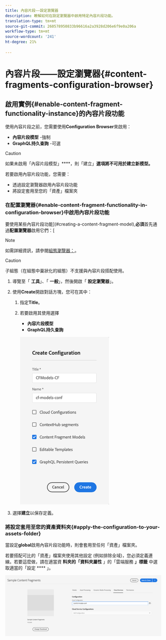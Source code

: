 ```yaml
---
title: 內容片段——設定瀏覽器
description: 瞭解如何在設定瀏覽器中啟用特定內容片段功能。
translation-type: tm+mt
source-git-commit: 260578950833b96616a2a3928d206e6f9e0a206a
workflow-type: tm+mt
source-wordcount: '241'
ht-degree: 21%

---
```



# 內容片段——設定瀏覽器{#content-fragments-configuration-browser}

## 啟用實例{#enable-content-fragment-functionality-instance}的內容片段功能

使用內容片段之前，您需要使用&#x200B;**Configuration Browser**&#x200B;來啟用：

* **內容片段模型** -強制
* **GraphQL持久查詢** -可選

>[!CAUTION]
>
>如果未啟用「內容片段模型」****，則「建立」**選項將不可用於建立新模型。**

若要啟用內容片段功能，您需要：

* 透過設定瀏覽器啟用內容片段功能
* 將設定套用至您的「資產」檔案夾

### 在配置瀏覽器{#enable-content-fragment-functionality-in-configuration-browser}中啟用內容片段功能

要使用某些內容片段功能](#creating-a-content-fragment-model),**必須**&#x200B;首先通過&#x200B;**配置瀏覽器**&#x200B;啟用它們：[

>[!NOTE]
>
>如需詳細資訊，請參閱[組態瀏覽器：](/help/implementing/developing/introduction/configurations.md#using-configuration-browser)。

>[!CAUTION]
>
>子組態（在組態中巢狀化的組態）不支援與內容片段搭配使用。

1. 導覽至「 **工具**」、「 **一般**」，然後開啟「 **設定瀏覽器**」。

1. 使用&#x200B;**Create**&#x200B;開啟對話方塊，您可在其中：

   1. 指定&#x200B;**Title**。
   1. 若要啟用其使用選擇
      * **內容片段模型**
      * **GraphQL持久查詢**

      ![定義配置](assets/cfm-conf-01.png)


1. 選擇&#x200B;**建立**&#x200B;以保存定義。

<!-- 1. Select the location appropriate to your website. -->

### 將設定套用至您的資產資料夾{#apply-the-configuration-to-your-assets-folder}

當設定&#x200B;**global**&#x200B;啟用內容片段功能時，則會套用至任何「資產」檔案夾。

若要搭配可比的「資產」檔案夾使用其他設定 (例如排除全域)，您必須定義連線。若要這麼做，請在適當資 **料夾的「資料夾屬性** 」的「雲端服務 **」標籤** 中選取適當的「設定 **** 」。

![套用設定](assets/cfm-conf-02.png)